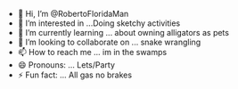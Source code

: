 - 👋 Hi, I’m @RobertoFloridaMan
- 👀 I’m interested in ...Doing sketchy activities
- 🌱 I’m currently learning ... about owning alligators as pets
- 💞️ I’m looking to collaborate on ... snake wrangling
- 📫 How to reach me ... im in the swamps
- 😄 Pronouns: ... Lets/Party
- ⚡ Fun fact: ... All gas no brakes

<!---
RobertoFloridaMan/RobertoFloridaMan is a ✨ special ✨ repository because its `README.md` (this file) appears on your GitHub profile.
You can click the Preview link to take a look at your changes.
--->
